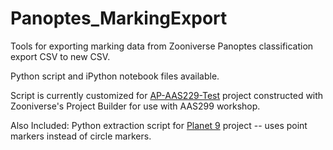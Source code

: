 # Panoptes_MarkingExport
Tools for exporting marking data from Zooniverse Panoptes classification export CSV to new CSV.

Python script and iPython notebook files available.

Script is currently customized for [AP-AAS229-Test](https://www.zooniverse.org/projects/lcjohnso/ap-aas229-test) project constructed with Zooniverse's Project Builder for use with AAS299 workshop.

Also Included: Python extraction script for [Planet 9](https://www.zooniverse.org/projects/marckuchner/planet-9-rogue-worlds) project -- uses point markers instead of circle markers.
